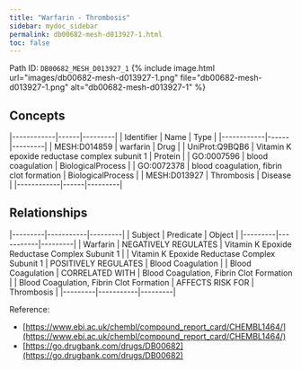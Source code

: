 ```yaml
---
title: "Warfarin - Thrombosis"
sidebar: mydoc_sidebar
permalink: db00682-mesh-d013927-1.html
toc: false 
---
```



Path ID: `DB00682_MESH_D013927_1`
{% include image.html url="images/db00682-mesh-d013927-1.png" file="db00682-mesh-d013927-1.png" alt="db00682-mesh-d013927-1" %}

## Concepts

|------------|------|---------|
| Identifier | Name | Type    |
|------------|------|---------|
| MESH:D014859 | warfarin | Drug |
| UniProt:Q9BQB6 | Vitamin K epoxide reductase complex subunit 1 | Protein |
| GO:0007596 | blood coagulation | BiologicalProcess |
| GO:0072378 | blood coagulation, fibrin clot formation | BiologicalProcess |
| MESH:D013927 | Thrombosis | Disease |
|------------|------|---------|

## Relationships

|---------|-----------|---------|
| Subject | Predicate | Object  |
|---------|-----------|---------|
| Warfarin | NEGATIVELY REGULATES | Vitamin K Epoxide Reductase Complex Subunit 1 |
| Vitamin K Epoxide Reductase Complex Subunit 1 | POSITIVELY REGULATES | Blood Coagulation |
| Blood Coagulation | CORRELATED WITH | Blood Coagulation, Fibrin Clot Formation |
| Blood Coagulation, Fibrin Clot Formation | AFFECTS RISK FOR | Thrombosis |
|---------|-----------|---------|

Reference: 
  - [https://www.ebi.ac.uk/chembl/compound_report_card/CHEMBL1464/](https://www.ebi.ac.uk/chembl/compound_report_card/CHEMBL1464/)
  - [https://go.drugbank.com/drugs/DB00682](https://go.drugbank.com/drugs/DB00682)
